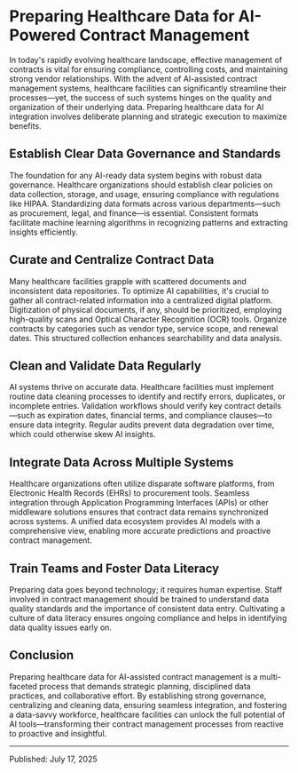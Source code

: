 # Preparing Healthcare Data for AI-Powered Contract Management

In today's rapidly evolving healthcare landscape, effective management of contracts is vital for ensuring compliance, controlling costs, and maintaining strong vendor relationships. With the advent of AI-assisted contract management systems, healthcare facilities can significantly streamline their processes—yet, the success of such systems hinges on the quality and organization of their underlying data. Preparing healthcare data for AI integration involves deliberate planning and strategic execution to maximize benefits.

## Establish Clear Data Governance and Standards

The foundation for any AI-ready data system begins with robust data governance. Healthcare organizations should establish clear policies on data collection, storage, and usage, ensuring compliance with regulations like HIPAA. Standardizing data formats across various departments—such as procurement, legal, and finance—is essential. Consistent formats facilitate machine learning algorithms in recognizing patterns and extracting insights efficiently.

## Curate and Centralize Contract Data

Many healthcare facilities grapple with scattered documents and inconsistent data repositories. To optimize AI capabilities, it's crucial to gather all contract-related information into a centralized digital platform. Digitization of physical documents, if any, should be prioritized, employing high-quality scans and Optical Character Recognition (OCR) tools. Organize contracts by categories such as vendor type, service scope, and renewal dates. This structured collection enhances searchability and data analysis.

## Clean and Validate Data Regularly

AI systems thrive on accurate data. Healthcare facilities must implement routine data cleaning processes to identify and rectify errors, duplicates, or incomplete entries. Validation workflows should verify key contract details—such as expiration dates, financial terms, and compliance clauses—to ensure data integrity. Regular audits prevent data degradation over time, which could otherwise skew AI insights.

## Integrate Data Across Multiple Systems

Healthcare organizations often utilize disparate software platforms, from Electronic Health Records (EHRs) to procurement tools. Seamless integration through Application Programming Interfaces (APIs) or other middleware solutions ensures that contract data remains synchronized across systems. A unified data ecosystem provides AI models with a comprehensive view, enabling more accurate predictions and proactive contract management.

## Train Teams and Foster Data Literacy

Preparing data goes beyond technology; it requires human expertise. Staff involved in contract management should be trained to understand data quality standards and the importance of consistent data entry. Cultivating a culture of data literacy ensures ongoing compliance and helps in identifying data quality issues early on.

## Conclusion

Preparing healthcare data for AI-assisted contract management is a multi-faceted process that demands strategic planning, disciplined data practices, and collaborative effort. By establishing strong governance, centralizing and cleaning data, ensuring seamless integration, and fostering a data-savvy workforce, healthcare facilities can unlock the full potential of AI tools—transforming their contract management processes from reactive to proactive and insightful.

---

Published: July 17, 2025
